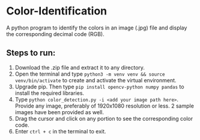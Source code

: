 # Color-Identification
A python program to identify the colors in an image (.jpg) file and display the corresponding decimal code (RGB).  

## Steps to run:
1. Download the .zip file and extract it to any directory.
2. Open the terminal and type `python3 -m venv venv && source venv/bin/activate` to create and activate the virtual environment.
3. Upgrade pip. Then type `pip install opencv-python numpy pandas` to install the required libraries.
4. Type `python color_detection.py -i <add your image path here>`. Provide any image, preferably of 1920x1080 resolution or less. 2 sample images have been provided as well.
5. Drag the cursor and click on any portion to see the corresponding color code. 
6. Enter `ctrl + c` in the terminal to exit.
